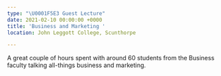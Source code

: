 ```yaml
---
type: "\U0001F5E3️ Guest Lecture"
date: 2021-02-10 00:00:00 +0000
title: 'Business and Marketing '
location: John Leggott College, Scunthorpe

---
```

A great couple of hours spent with around 60 students from the Business faculty talking all-things business and marketing.